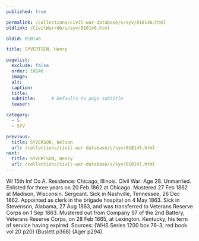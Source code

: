 ```yaml
---
published: true

permalink: /collections/civil-war-database/s/syv/010146.html
oldlink: /CivilWar/db/s/syv/010146.html

oldid: 010146

title: SYVERTSEN, Henry

pagelist:
  exclude: false
  order: 10146
  image: 
  alt:
  caption:
  title:
  subtitle:      # Defaults to page subtitle
  teaser:

category: 
  - S 
  - SYV

previous:
  title: SYVERSON, Nelson
  url: /collections/civil-war-database/s/syv/010145.html  
next:
  title: SYVERTSON, Henry
  url: /collections/civil-war-database/s/syv/010147.html   
---
```

WI 15th Inf Co A. Residence: Chicago, Illinois. Civil War: Age 28. Unmarried. Enlisted for three years on 20 Feb 1862 at Chicago. Mustered 27 Feb 1862 at Madison, Wisconsin. Sergeant. Sick in Nashville, Tennessee, 26 Dec 1862. Appointed as clerk in the brigade hospital on 4 May 1863. Sick in Stevenson, Alabama, 27 Aug 1863, and was transferred to Veterans Reserve Corps on 1 Sep 1863. Mustered out from Company 97 of the 2nd Battery, Veterans Reserve Corps, on 28 Feb 1865, at Lexington, Kentucky, his term of service having expired. Sources: (WHS Series 1200 box 76-3; red book vol 20 p20) (Buslett p368) (Ager p294)